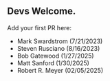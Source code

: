 ## Devs Welcome.  
Add your first PR here:
- Mark Swardstrom (7/21/2023)
- Steven Rusciano (8/16/2023)
- Bob Gatewood (1/27/2025)
- Matt Sanford (1/30/2025)
- Robert R. Meyer (02/05/2025)
